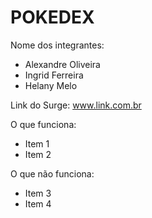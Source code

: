 # POKEDEX

Nome dos integrantes: 
- Alexandre Oliveira
- Ingrid Ferreira
- Helany Melo

Link do Surge: www.link.com.br

O que funciona:
- Item 1
- Item 2

O que não funciona: 
- Item 3
- Item 4
